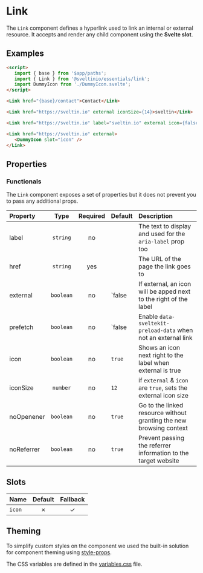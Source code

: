 # Link

The `Link` component defines a hyperlink used to link an internal or external resource. It accepts and render any child component using the **Svelte slot**.

## Examples

```html
<script>
   import { base } from '$app/paths';
   import { Link } from '@sveltinio/essentials/link';
   import DummyIcon from './DummyIcon.svelte';
</script>

<Link href="{base}/contact">Contact</Link>

<Link href="https://sveltin.io" external iconSize={14}>sveltin</Link>

<Link href="https://sveltin.io" label="sveltin.io" external icon={false}  />

<Link href="https://sveltin.io" external>
   <DummyIcon slot="icon" />
</Link>
```

## Properties

### Functionals

The `Link` component exposes a set of properties but it does not prevent you to pass any additional props.

| Property   | Type      | Required | Default  | Description                                                         |
| :--------- | :-------: | :------: | :------- | :------------------------------------------------------------------ |
| label      | `string`  |    no    |          | The text to display and used for the `aria-label` prop too          |
| href       | `string`  |   yes    |          | The URL of the page the link goes to                                |
| external   | `boolean` |    no    | `false   | If external, an icon will be apped next to the right of the label   |
| prefetch   | `boolean` |    no    | `false   | Enable `data-sveltekit-preload-data` when not an external link      |
| icon       | `boolean` |    no    | `true`   | Shows an icon next right to the label when external is true         |
| iconSize   | `number`  |    no    | `12`     | if `external` & `icon` are `true`, sets the external icon size      |
| noOpenener | `boolean` |    no    | `true`   | Go to the linked resource without granting the new browsing context |
| noReferrer | `boolean` |    no    | `true`   | Prevent passing the referrer information to the target website      |

## Slots

| Name   | Default | Fallback |
| :----- | :-----: | :------: |
| `icon` | ✗       |    ✓     |

## Theming

To simplify custom styles on the component we used the built-in solution for component theming using [style-props].

The CSS variables are defined in the [variables.css](./variables.css) file.

<!-- Resources -->
[style-props]: https://svelte.dev/docs#template-syntax-component-directives---style-props
